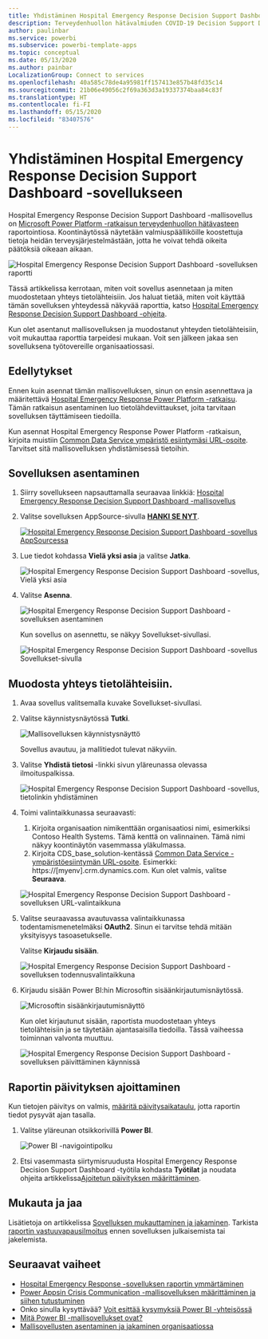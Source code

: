 ```yaml
---
title: Yhdistäminen Hospital Emergency Response Decision Support Dashboard -sovellukseen
description: Terveydenhuollon hätävalmiuden COVID-19 Decision Support Dashboard -mallisovelluksen hankkiminen
author: paulinbar
ms.service: powerbi
ms.subservice: powerbi-template-apps
ms.topic: conceptual
ms.date: 05/13/2020
ms.author: painbar
LocalizationGroup: Connect to services
ms.openlocfilehash: 40a585c78de4a95981ff157413e857b48fd35c14
ms.sourcegitcommit: 21b06e49056c2f69a363d3a19337374baa84c83f
ms.translationtype: HT
ms.contentlocale: fi-FI
ms.lasthandoff: 05/15/2020
ms.locfileid: "83407576"
---
```

# <a name="connect-to-the-hospital-emergency-response-decision-support-dashboard"></a>Yhdistäminen Hospital Emergency Response Decision Support Dashboard -sovellukseen
Hospital Emergency Response Decision Support Dashboard -mallisovellus on [Microsoft Power Platform -ratkaisun terveydenhuollon hätävasteen ](https://powerapps.microsoft.com/blog/emergency-response-solution-a-microsoft-power-platform-solution-for-healthcare-emergency-response/) raportointiosa. Koontinäytössä näytetään valmiuspäälliköille koostettuja tietoja heidän terveysjärjestelmästään, jotta he voivat tehdä oikeita päätöksiä oikeaan aikaan.

![Hospital Emergency Response Decision Support Dashboard -sovelluksen raportti](media/service-connect-to-health-emergency-response/service-health-emergency-response-app-report.png)

Tässä artikkelissa kerrotaan, miten voit sovellus asennetaan ja miten muodostetaan yhteys tietolähteisiin. Jos haluat tietää, miten voit käyttää tämän sovelluksen yhteydessä näkyvää raporttia, katso [Hospital Emergency Response Decision Support Dashboard -ohjeita](https://docs.microsoft.com/powerapps/sample-apps/emergency-response/deploy-configure#view-the-power-bi-dashboard).

Kun olet asentanut mallisovelluksen ja muodostanut yhteyden tietolähteisiin, voit mukauttaa raporttia tarpeidesi mukaan. Voit sen jälkeen jakaa sen sovelluksena työtovereille organisaatiossasi.

## <a name="prerequisites"></a>Edellytykset

Ennen kuin asennat tämän mallisovelluksen, sinun on ensin asennettava ja määritettävä [Hospital Emergency Response Power Platform -ratkaisu](https://docs.microsoft.com/powerapps/sample-apps/emergency-response/deploy-configure). Tämän ratkaisun asentaminen luo tietolähdeviittaukset, joita tarvitaan sovelluksen täyttämiseen tiedoilla.

Kun asennat Hospital Emergency Response Power Platform -ratkaisun, kirjoita muistiin [Common Data Service ympäristö esiintymäsi URL-osoite](https://docs.microsoft.com/powerapps/sample-apps/emergency-response/deploy-configure#publish-the-power-bi-dashboard). Tarvitset sitä mallisovelluksen yhdistämisessä tietoihin.

## <a name="install-the-app"></a>Sovelluksen asentaminen

1. Siirry sovellukseen napsauttamalla seuraavaa linkkiä: [Hospital Emergency Response Decision Support Dashboard -mallisovellus](https://aka.ms/AppSource_Hospital_offer)

1. Valitse sovelluksen AppSource-sivulla [**HANKI SE NYT**](https://aka.ms/AppSource_Hospital_offer).

    [![Hospital Emergency Response Decision Support Dashboard -sovellus AppSourcessa](media/service-connect-to-health-emergency-response/service-health-emergency-response-app-appsource-get-it-now.png)](https://aka.ms/AppSource_Hospital_offer)

1. Lue tiedot kohdassa **Vielä yksi asia** ja valitse **Jatka**.

    ![Hospital Emergency Response Decision Support Dashboard -sovellus, Vielä yksi asia](media/service-connect-to-health-emergency-response/service-health-emergency-response-1-more-thing.png)

1. Valitse **Asenna**. 

    ![Hospital Emergency Response Decision Support Dashboard -sovelluksen asentaminen](media/service-connect-to-health-emergency-response/service-health-emergency-response-select-install.png)

    Kun sovellus on asennettu, se näkyy Sovellukset-sivullasi.

   ![Hospital Emergency Response Decision Support Dashboard -sovellus Sovellukset-sivulla](media/service-connect-to-health-emergency-response/service-health-emergency-response-app-apps-page-icon.png)

## <a name="connect-to-data-sources"></a>Muodosta yhteys tietolähteisiin.

1. Avaa sovellus valitsemalla kuvake Sovellukset-sivullasi.

1. Valitse käynnistysnäytössä **Tutki**.

   ![Mallisovelluksen käynnistysnäyttö](media/service-connect-to-health-emergency-response/service-health-emergency-response-app-splash-screen.png)

   Sovellus avautuu, ja mallitiedot tulevat näkyviin.

1. Valitse **Yhdistä tietosi** -linkki sivun yläreunassa olevassa ilmoituspalkissa.

   ![Hospital Emergency Response Decision Support Dashboard -sovellus, tietolinkin yhdistäminen](media/service-connect-to-health-emergency-response/service-health-emergency-response-app-connect-data.png)

1. Toimi valintaikkunassa seuraavasti:
   1. Kirjoita organisaation nimikenttään organisaatiosi nimi, esimerkiksi Contoso Health Systems. Tämä kenttä on valinnainen. Tämä nimi näkyy koontinäytön vasemmassa yläkulmassa.
   1. Kirjoita CDS_base_solution-kentässä [Common Data Service -ympäristöesiintymän URL-osoite](https://docs.microsoft.com/powerapps/sample-apps/emergency-response/deploy-configure#publish-the-power-bi-dashboard). Esimerkki: https://[myenv].crm.dynamics.com. Kun olet valmis, valitse **Seuraava**.

   ![Hospital Emergency Response Decision Support Dashboard -sovelluksen URL-valintaikkuna](media/service-connect-to-health-emergency-response/service-health-emergency-response-app-url-dialog.png)

1. Valitse seuraavassa avautuvassa valintaikkunassa todentamismenetelmäksi **OAuth2**. Sinun ei tarvitse tehdä mitään yksityisyys tasoasetukselle.

   Valitse **Kirjaudu sisään**.

   ![Hospital Emergency Response Decision Support Dashboard -sovelluksen todennusvalintaikkuna](media/service-connect-to-health-emergency-response/service-health-emergency-response-app-authentication-dialog.png)

1. Kirjaudu sisään Power BI:hin Microsoftin sisäänkirjautumisnäytössä.

   ![Microsoftin sisäänkirjautumisnäyttö](media/service-connect-to-health-emergency-response/service-health-emergency-response-app-microsoft-login.png)

   Kun olet kirjautunut sisään, raportista muodostetaan yhteys tietolähteisiin ja se täytetään ajantasaisilla tiedoilla. Tässä vaiheessa toiminnan valvonta muuttuu.

   ![Hospital Emergency Response Decision Support Dashboard -sovelluksen päivittäminen käynnissä](media/service-connect-to-health-emergency-response/service-health-emergency-response-app-refresh-monitor.png)

## <a name="schedule-report-refresh"></a>Raportin päivityksen ajoittaminen

Kun tietojen päivitys on valmis, [määritä päivitysaikataulu](../connect-data/refresh-scheduled-refresh.md), jotta raportin tiedot pysyvät ajan tasalla.

1. Valitse yläreunan otsikkorivillä **Power BI**.

   ![Power BI -navigointipolku](media/service-connect-to-health-emergency-response/service-health-emergency-response-app-powerbi-breadcrumb.png)

1. Etsi vasemmasta siirtymisruudusta Hospital Emergency Response Decision Support Dashboard -työtila kohdasta **Työtilat** ja noudata ohjeita artikkelissa[Ajoitetun päivityksen määrittäminen](../connect-data/refresh-scheduled-refresh.md).

## <a name="customize-and-share"></a>Mukauta ja jaa

Lisätietoja on artikkelissa [Sovelluksen mukauttaminen ja jakaminen](../connect-data/service-template-apps-install-distribute.md#customize-and-share-the-app). Tarkista [raportin vastuuvapausilmoitus](../create-reports/sample-covid-19-us.md#disclaimers) ennen sovelluksen julkaisemista tai jakelemista.

## <a name="next-steps"></a>Seuraavat vaiheet
* [Hospital Emergency Response -sovelluksen raportin ymmärtäminen](https://docs.microsoft.com/powerapps/sample-apps/emergency-response/deploy-configure#view-the-power-bi-dashboard)
* [Power Appsin Crisis Communication -mallisovelluksen määrittäminen ja siihen tutustuminen](https://docs.microsoft.com/powerapps/maker/canvas-apps/sample-crisis-communication-app)
* Onko sinulla kysyttävää? [Voit esittää kysymyksiä Power BI -yhteisössä](https://community.powerbi.com/)
* [Mitä Power BI -mallisovellukset ovat?](../connect-data/service-template-apps-overview.md)
* [Mallisovellusten asentaminen ja jakaminen organisaatiossa](../connect-data/service-template-apps-install-distribute.md)

